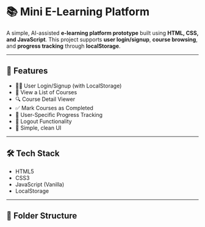 # 📚 Mini E-Learning Platform

A simple, AI-assisted **e-learning platform prototype** built using **HTML, CSS, and JavaScript**. This project supports **user login/signup**, **course browsing**, and **progress tracking** through **localStorage**.

---

## 🚀 Features

- 🧑‍💻 User Login/Signup (with LocalStorage)
- 📘 View a List of Courses
- 🔍 Course Detail Viewer
- ✅ Mark Courses as Completed
- 🔐 User-Specific Progress Tracking
- 🔄 Logout Functionality
- 🎨 Simple, clean UI

---

## 🛠️ Tech Stack

- HTML5  
- CSS3  
- JavaScript (Vanilla)  
- LocalStorage

---

## 📁 Folder Structure


